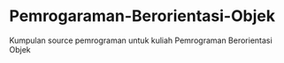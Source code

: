 # Pemrogaraman-Berorientasi-Objek
Kumpulan source pemrograman untuk kuliah Pemrograman Berorientasi Objek
